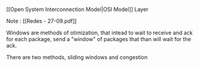 [[Open System Interconnection Model|OSI Model]] Layer

Note : [[Redes - 27-09.pdf]]

Windows are methods of otimization, that intead to wait to receive and ack for each package, send a "window" of packages that than will wait for the ack.

There are two methods, sliding windows and congestion